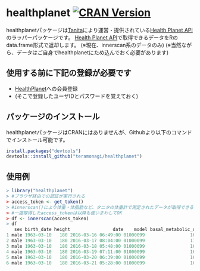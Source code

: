 # healthplanet [![CRAN Version](http://www.r-pkg.org/badges/version/healthplanet)](http://cran.rstudio.com/web/packages/healthplanet)

healthplanetパッケージは[Tanita](http://www.tanita.co.jp/)により運営・提供されている[Health Planet API](https://www.healthplanet.jp/apis/api.html)のラッパーパッケージです。
[Health Planet API](https://www.healthplanet.jp/apis/api.html)で取得できるデータをRのdata.frame形式で返却します。
(※現在、innerscan系のデータのみ)
(※当然ながら、データはご自身でhealthplanetにため込んでおく必要があります)

## 使用する前に下記の登録が必要です
- [HealthPlanet](https://www.healthplanet.jp/)への会員登録
- (そこで登録したユーザIDとパスワードを覚えておく)

## パッケージのインストール

healthplanetパッケージはCRANにはありませんが、Githubより以下のコマンドでインストール可能です。
```R
install.packages("devtools")
devtools::install_github("teramonagi/healthplanet")
```

## 使用例
```R
> library("healthplanet")
> #ブラウザ経由での認証が実行される 
> access_token <- get_token()
> #innerscan()により体重・体脂肪など、タニタの体重計で測定されたデータが取得できる
> #一度取得したaccess_tokenは以降も使いまわしてOK
> df <- innerscan(access_token)
> df
   sex birth_date height                date    model basal_metabolic_rate body_age body_fat bone_mass muscle_mass muscle_score visceral_fat_level weight
1 male 1963-03-10   180 2016-03-16 06:49:00 01000099                 1685       43     20.9       3.1       56.70            0                9.5  75.60
2 male 1963-03-10   180 2016-03-17 08:04:00 01000099                 1705       44     21.4       3.1       57.30            0               10.0  76.85
3 male 1963-03-10   180 2016-03-18 05:48:00 01000099                 1677       44     21.2       3.1       56.45            0                9.5  75.55
4 male 1963-03-10   180 2016-03-19 07:11:00 01000099                 1667       44     21.2       3.1       56.15            0                9.5  75.15
5 male 1963-03-10   180 2016-03-20 06:39:00 01000099                 1687       43     20.5       3.1       56.80            0                9.5  75.35
6 male 1963-03-10   180 2016-03-21 05:28:00 01000099                 1675       43     20.7       3.1       56.40            0                9.5  75.00
```
